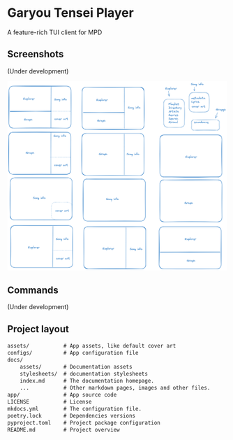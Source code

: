 # Garyou Tensei Player

A feature-rich TUI client for MPD

## Screenshots

(Under development)

![Projects layouts](assets/Garyou_Tensei_Player.png)

## Commands

(Under development)

## Project layout

    assets/           # App assets, like default cover art
    configs/          # App configuration file
    docs/
        assets/       # Documentation assets
        stylesheets/  # documentation stylesheets
        index.md      # The documentation homepage.
        ...           # Other markdown pages, images and other files.
    app/              # App source code
    LICENSE           # License
    mkdocs.yml        # The configuration file.
    poetry.lock       # Dependencies versions
    pyproject.toml    # Project package configuration
    README.md         # Project overview
